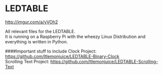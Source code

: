 # LEDTABLE
http://imgur.com/a/yVOh2

All relevant files for the LEDTABLE.  
It is running on a Raspberry Pi with the wheezy Linux Distribution and everything is written in Python.
  
####Important stuff to include
Clock Project: https://github.com/ltlemonjuice/LEDTABLE-Binary-Clock  
Scrolling Text Project: https://github.com/ltlemonjuice/LEDTABLE-Scrolling-Text
